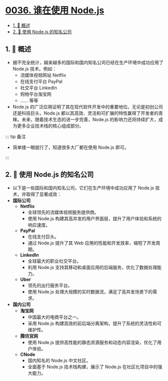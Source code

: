 # [0036. 谁在使用 Node.js](https://github.com/Tdahuyou/TNotes.nodejs/tree/main/notes/0036.%20%E8%B0%81%E5%9C%A8%E4%BD%BF%E7%94%A8%20Node.js)

<!-- region:toc -->

- [1. 📝 概述](#1--概述)
- [2. 🌟 使用 Node.js 的知名公司](#2--使用-nodejs-的知名公司)

<!-- endregion:toc -->

## 1. 📝 概述

- 据不完全统计，越来越多的国际和国内知名公司已经在生产环境中成功应用了 Node.js 技术。例如：
  - 流媒体视频网站 Netflix
  - 在线支付平台 PayPal
  - 社交平台 LinkedIn
  - 购物平台淘宝网
  - …… 等等
- Node.js 的广泛应用证明了其在现代软件开发中的重要地位。无论是初创公司还是科技巨头，Node.js 都以其高效、灵活和可扩展的特性赢得了开发者的青睐。未来，随着技术生态的进一步完善，Node.js 的影响力还将持续扩大，成为更多企业技术栈的核心组成部分。

::: tip 备注

- 简单搂一眼就行了，知道很多大厂都在使用 Node.js 即可。

:::

## 2. 🌟 使用 Node.js 的知名公司

- 以下是一些国际和国内知名公司，它们在生产环境中成功应用了 Node.js 技术，并取得了显著成效：
- **国际公司**
  - **Netflix**
    - 全球领先的流媒体视频服务提供商。
    - 使用 Node.js 构建其高并发的用户界面层，提升了用户体验和系统的响应速度。
  - **PayPal**
    - 在线支付巨头。
    - 通过 Node.js 提升了其 Web 应用的性能和开发效率，缩短了开发周期。
  - **LinkedIn**
    - 全球最大的职业社交平台。
    - 利用 Node.js 支持其移动和桌面应用的后端服务，优化了数据处理能力。
  - **Uber**
    - 领先的出行服务平台。
    - 使用 Node.js 处理大规模的实时数据流，满足了高并发场景下的需求。
- **国内公司**
  - **淘宝网**
    - 中国最大的电商平台之一。
    - 采用 Node.js 构建高效的前后端分离架构，提升了系统的灵活性和可维护性。
  - **腾讯官网**
    - 使用 Node.js 提供高性能的静态资源服务和动态内容渲染，优化了用户体验。
  - **CNode**
    - 国内知名的 Node.js 中文社区。
    - 全面基于 Node.js 技术栈构建，展示了 Node.js 在社区化项目中的强大能力。
